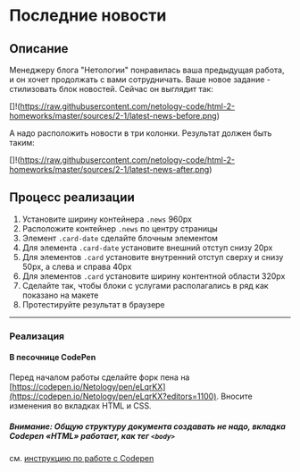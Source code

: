 # Последние новости

## Описание

Менеджеру блога "Нетологии" понравилась ваша предыдущая работа, и он хочет продолжать с вами сотрудничать. Ваше новое задание - стилизовать блок новостей. Сейчас он выглядит так:

[]!(https://raw.githubusercontent.com/netology-code/html-2-homeworks/master/sources/2-1/latest-news-before.png)

А надо расположить новости в три колонки. Результат должен быть таким: 

[]!(https://raw.githubusercontent.com/netology-code/html-2-homeworks/master/sources/2-1/latest-news-after.png)

## Процесс реализации

1. Установите ширину контейнера `.news` 960px
2. Расположите контейнер `.news` по центру страницы
3. Элемент `.card-date` сделайте блочным элементом
4. Для элемента `.card-date` установите внешний отступ снизу 20px
5. Для элементов `.card` установите внутренний отступ сверху и снизу 50px, а слева и справа 40px  
6. Для элементов `.card` установите ширину контентной области 320px
7. Сделайте так, чтобы блоки с услугами располагались в ряд как показано на макете
8. Протестируйте результат в браузере

---

### Реализация

#### В песочнице CodePen

Перед началом работы сделайте форк пена на [https://codepen.io/Netology/pen/eLqrKX](https://codepen.io/Netology/pen/eLqrKX?editors=1100). Вносите изменения во вкладках HTML и CSS.

##### Внимание: Общую структуру документа создавать не надо, вкладка Codepen «HTML» работает, как тег `<body>`
см. [инструкцию по работе с Codepen](https://netology-university.bitbucket.io/guides/wm/codepen-guide/)
